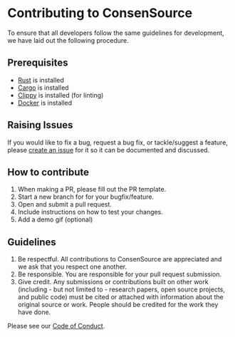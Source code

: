 # Contributing to ConsenSource

To ensure that all developers follow the same guidelines for development, we have laid out the following procedure.

## Prerequisites

* [Rust](https://www.rust-lang.org/tools/install) is installed
* [Cargo](https://crates.io/) is installed
* [Clippy](https://github.com/rust-lang/rust-clippy) is installed (for linting)
* [Docker](https://docs.docker.com/install/) is installed

## Raising Issues
If you would like to fix a bug, request a bug fix, or tackle/suggest a feature, please [create an issue](https://github.com/target/consensource-common/issues) for it so it can be documented and discussed.

## How to contribute
1. When making a PR, please fill out the PR template.
1. Start a new branch for for your bugfix/feature.
1. Open and submit a pull request.
1. Include instructions on how to test your changes.
1. Add a demo gif (optional)

## Guidelines
1. Be respectful. All contributions to ConsenSource are appreciated and we ask that you respect one another.
1. Be responsible. You are responsible for your pull request submission.
1. Give credit. Any submissions or contributions built on other work (including - but not limited to - research papers, open source projects, and public code) must be cited or attached with information about the original source or work. People should be credited for the work they have done.

Please see our [Code of Conduct](.github/CODE_OF_CONDUCT.md).

